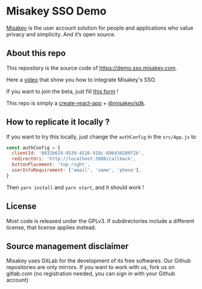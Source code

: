# Misakey SSO Demo

[Misakey](https://www.misakey.com) is the user account solution for people and applications who
value privacy and simplicity. And it’s open source.

## About this repo

This repository is the source code of https://demo.sso.misakey.com.

Here a [video](https://www.youtube.com/watch?v=BTvFQIyV-i0) that show you how to integrate Misakey's SSO.

If you want to join the beta, just fill [this form](https://misakey.typeform.com/c/nPS0xm?typeform-cui-avatar=https://images.typeform.com/images/wayUDRdgTnmY) !

This repo is simply a [create-react-app](https://github.com/facebook/create-react-app) + [@misakey/sdk](https://github.com/misakey/sso-js-sdk).

## How to replicate it locally ?

If you want to try this locally, just change the `authConfig` in the `src/App.js` to

```js
const authConfig = {
  clientId: '0032b619-9539-4526-918c-696430280f2b',
  redirectUri: 'http://localhost:3000/callback',
  buttonPlacement: 'top-right',
  userInfoRequirement: ['email', 'name', 'phone'],
}
```

Then `yarn install` and `yarn start`, and it should work !

## License

Most code is released under the GPLv3. 
If subdirectories include a different license, that license applies instead.

## Source management disclaimer

Misakey uses GitLab for the development of its free softwares. Our Github repositories are only mirrors. If you want to work with us, fork us on gitlab.com (no registration needed, you can sign in with your Github account)
